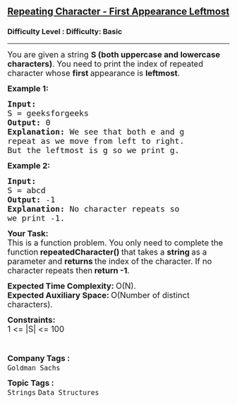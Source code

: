 <h2><a href="https://www.geeksforgeeks.org/problems/repeating-character-first-appearance-leftmost/1?page=3&category=Strings&difficulty=Basic&sortBy=submissions">Repeating Character - First Appearance Leftmost</a></h2><h3>Difficulty Level : Difficulty: Basic</h3><hr><div class="problems_problem_content__Xm_eO"><p><span style="font-size: 18px;">You are given a string <strong>S (both uppercase and lowercase characters)</strong>. You need to print the index of </span><span style="font-size: 18px;">repeated character whose <strong>first </strong>appearance is <strong>leftmost</strong>.</span></p>
<p><strong><span style="font-size: 18px;">Example 1:</span></strong></p>
<pre><strong><span style="font-size: 18px;">Input:
</span></strong><span style="font-size: 18px;">S = geeksforgeeks
<strong>Output: </strong>0<strong>
Explanation: </strong>We see that both e and g
repeat as we move from left to right.
But the leftmost is g so we print g.</span>
</pre>
<p><strong><span style="font-size: 18px;">Example 2:</span></strong></p>
<pre><strong><span style="font-size: 18px;">Input:
</span></strong><span style="font-size: 18px;">S = abcd
<strong>Output: </strong>-1<strong>
Explanation: </strong>No character repeats so
we print -1.</span></pre>
<p><span style="font-size: 18px;"><strong>Your Task:</strong><br>This is a function problem. You only need to complete the function<strong> repeatedCharacter()&nbsp;</strong>that takes a&nbsp;<strong>string </strong>as a parameter and <strong>returns </strong>the index of the character. If no character repeats then<strong> return -1</strong>.</span></p>
<p><span style="font-size: 18px;"><strong>Expected Time Complexity:&nbsp;</strong>O(N).<br><strong>Expected Auxiliary Space:&nbsp;</strong>O(Number of distinct characters).</span></p>
<p><span style="font-size: 18px;"><strong>Constraints:</strong><br>1 &lt;= |S| &lt;= 100</span></p>
<p>&nbsp;</p></div><p><span style=font-size:18px><strong>Company Tags : </strong><br><code>Goldman Sachs</code>&nbsp;<br><p><span style=font-size:18px><strong>Topic Tags : </strong><br><code>Strings</code>&nbsp;<code>Data Structures</code>&nbsp;
